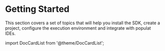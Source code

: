 # Getting Started

This section covers a set of topics that will help you install the SDK, create a project, configure the execution environment and integrate with populat IDEs.

import DocCardList from '@theme/DocCardList';

<DocCardList />
